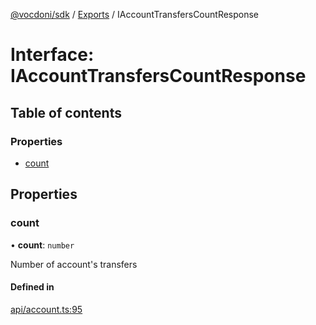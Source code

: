 [@vocdoni/sdk](/sdk) / [Exports](../modules.md) / IAccountTransfersCountResponse

# Interface: IAccountTransfersCountResponse

## Table of contents

### Properties

- [count](IAccountTransfersCountResponse.md#count)

## Properties

### count

• **count**: `number`

Number of account's transfers

#### Defined in

[api/account.ts:95](https://github.com/vocdoni/vocdoni-sdk/blob/2c8c18a/src/api/account.ts#L95)
